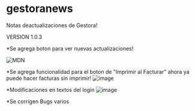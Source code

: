 # gestoranews
Notas deactualizaciones de Gestora!

VERSION 1.0.3

*Se agrega boton para ver nuevas actualizaciones!

<img src="[mdn-logo-sm.png](https://user-images.githubusercontent.com/36174147/202056373-d4659181-53ef-49ac-a9b5-e0bab813be31.png)"
      alt="MDN"
      style="whidth:50px">

*Se agrega funcionalidad para el boton de "Imprimir al Facturar" ahora ya puede hacer facturas sin imprimir!
![image](https://user-images.githubusercontent.com/36174147/202056989-411d58c0-3f99-4a79-888a-40e6061b6414.png)

*Modificaciones en textos del login
![image](https://user-images.githubusercontent.com/36174147/202057069-d10988d6-1aa8-4ab6-bea8-f9c03e0d7d99.png)

*Se corrigen Bugs varios
